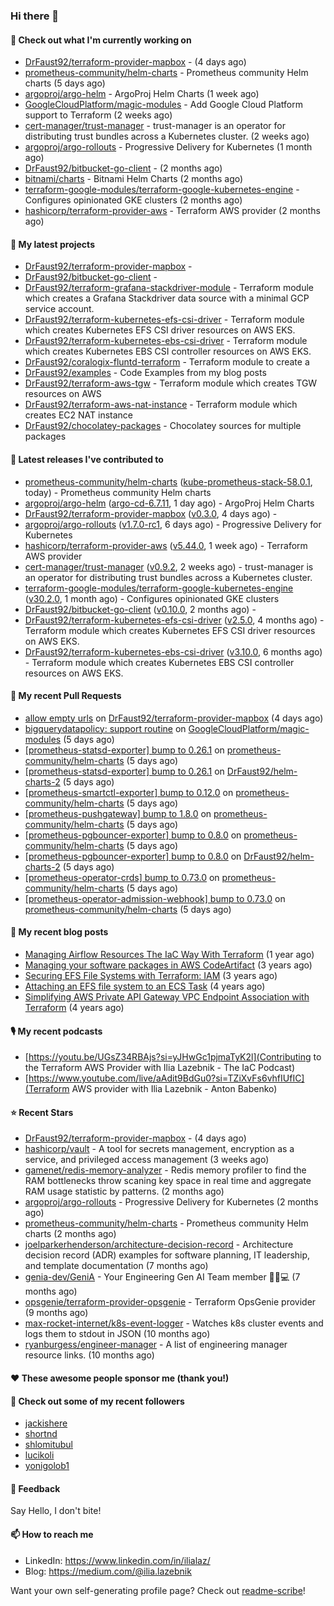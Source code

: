 ### Hi there 👋

#### 👷 Check out what I'm currently working on

- [DrFaust92/terraform-provider-mapbox](https://github.com/DrFaust92/terraform-provider-mapbox) -  (4 days ago)
- [prometheus-community/helm-charts](https://github.com/prometheus-community/helm-charts) - Prometheus community Helm charts (5 days ago)
- [argoproj/argo-helm](https://github.com/argoproj/argo-helm) - ArgoProj Helm Charts (1 week ago)
- [GoogleCloudPlatform/magic-modules](https://github.com/GoogleCloudPlatform/magic-modules) - Add Google Cloud Platform support to Terraform (2 weeks ago)
- [cert-manager/trust-manager](https://github.com/cert-manager/trust-manager) - trust-manager is an operator for distributing trust bundles across a Kubernetes cluster. (2 weeks ago)
- [argoproj/argo-rollouts](https://github.com/argoproj/argo-rollouts) - Progressive Delivery for Kubernetes (1 month ago)
- [DrFaust92/bitbucket-go-client](https://github.com/DrFaust92/bitbucket-go-client) -  (2 months ago)
- [bitnami/charts](https://github.com/bitnami/charts) - Bitnami Helm Charts (2 months ago)
- [terraform-google-modules/terraform-google-kubernetes-engine](https://github.com/terraform-google-modules/terraform-google-kubernetes-engine) - Configures opinionated GKE clusters (2 months ago)
- [hashicorp/terraform-provider-aws](https://github.com/hashicorp/terraform-provider-aws) - Terraform AWS provider (2 months ago)

#### 🌱 My latest projects

- [DrFaust92/terraform-provider-mapbox](https://github.com/DrFaust92/terraform-provider-mapbox) - 
- [DrFaust92/bitbucket-go-client](https://github.com/DrFaust92/bitbucket-go-client) - 
- [DrFaust92/terraform-grafana-stackdriver-module](https://github.com/DrFaust92/terraform-grafana-stackdriver-module) - Terraform module which creates a Grafana Stackdriver data source with a minimal GCP service account.
- [DrFaust92/terraform-kubernetes-efs-csi-driver](https://github.com/DrFaust92/terraform-kubernetes-efs-csi-driver) - Terraform module which creates Kubernetes EFS CSI driver resources on AWS EKS.
- [DrFaust92/terraform-kubernetes-ebs-csi-driver](https://github.com/DrFaust92/terraform-kubernetes-ebs-csi-driver) - Terraform module which creates Kubernetes EBS CSI controller resources on AWS EKS.
- [DrFaust92/coralogix-fluntd-terraform](https://github.com/DrFaust92/coralogix-fluntd-terraform) - Terraform module to create a 
- [DrFaust92/examples](https://github.com/DrFaust92/examples) - Code Examples from my blog posts
- [DrFaust92/terraform-aws-tgw](https://github.com/DrFaust92/terraform-aws-tgw) - Terraform module which creates TGW resources on AWS
- [DrFaust92/terraform-aws-nat-instance](https://github.com/DrFaust92/terraform-aws-nat-instance) - Terraform module which creates EC2 NAT instance
- [DrFaust92/chocolatey-packages](https://github.com/DrFaust92/chocolatey-packages) - Chocolatey sources for multiple packages

#### 🔭 Latest releases I've contributed to

- [prometheus-community/helm-charts](https://github.com/prometheus-community/helm-charts) ([kube-prometheus-stack-58.0.1](https://github.com/prometheus-community/helm-charts/releases/tag/kube-prometheus-stack-58.0.1), today) - Prometheus community Helm charts
- [argoproj/argo-helm](https://github.com/argoproj/argo-helm) ([argo-cd-6.7.11](https://github.com/argoproj/argo-helm/releases/tag/argo-cd-6.7.11), 1 day ago) - ArgoProj Helm Charts
- [DrFaust92/terraform-provider-mapbox](https://github.com/DrFaust92/terraform-provider-mapbox) ([v0.3.0](https://github.com/DrFaust92/terraform-provider-mapbox/releases/tag/v0.3.0), 4 days ago) - 
- [argoproj/argo-rollouts](https://github.com/argoproj/argo-rollouts) ([v1.7.0-rc1](https://github.com/argoproj/argo-rollouts/releases/tag/v1.7.0-rc1), 6 days ago) - Progressive Delivery for Kubernetes
- [hashicorp/terraform-provider-aws](https://github.com/hashicorp/terraform-provider-aws) ([v5.44.0](https://github.com/hashicorp/terraform-provider-aws/releases/tag/v5.44.0), 1 week ago) - Terraform AWS provider
- [cert-manager/trust-manager](https://github.com/cert-manager/trust-manager) ([v0.9.2](https://github.com/cert-manager/trust-manager/releases/tag/v0.9.2), 2 weeks ago) - trust-manager is an operator for distributing trust bundles across a Kubernetes cluster.
- [terraform-google-modules/terraform-google-kubernetes-engine](https://github.com/terraform-google-modules/terraform-google-kubernetes-engine) ([v30.2.0](https://github.com/terraform-google-modules/terraform-google-kubernetes-engine/releases/tag/v30.2.0), 1 month ago) - Configures opinionated GKE clusters
- [DrFaust92/bitbucket-go-client](https://github.com/DrFaust92/bitbucket-go-client) ([v0.10.0](https://github.com/DrFaust92/bitbucket-go-client/releases/tag/v0.10.0), 2 months ago) - 
- [DrFaust92/terraform-kubernetes-efs-csi-driver](https://github.com/DrFaust92/terraform-kubernetes-efs-csi-driver) ([v2.5.0](https://github.com/DrFaust92/terraform-kubernetes-efs-csi-driver/releases/tag/v2.5.0), 4 months ago) - Terraform module which creates Kubernetes EFS CSI driver resources on AWS EKS.
- [DrFaust92/terraform-kubernetes-ebs-csi-driver](https://github.com/DrFaust92/terraform-kubernetes-ebs-csi-driver) ([v3.10.0](https://github.com/DrFaust92/terraform-kubernetes-ebs-csi-driver/releases/tag/v3.10.0), 6 months ago) - Terraform module which creates Kubernetes EBS CSI controller resources on AWS EKS.

#### 🔨 My recent Pull Requests

- [allow empty urls](https://github.com/DrFaust92/terraform-provider-mapbox/pull/29) on [DrFaust92/terraform-provider-mapbox](https://github.com/DrFaust92/terraform-provider-mapbox) (4 days ago)
- [bigquerydatapolicy: support routine](https://github.com/GoogleCloudPlatform/magic-modules/pull/10388) on [GoogleCloudPlatform/magic-modules](https://github.com/GoogleCloudPlatform/magic-modules) (5 days ago)
- [[prometheus-statsd-exporter] bump to 0.26.1](https://github.com/prometheus-community/helm-charts/pull/4431) on [prometheus-community/helm-charts](https://github.com/prometheus-community/helm-charts) (5 days ago)
- [[prometheus-statsd-exporter] bump to 0.26.1](https://github.com/DrFaust92/helm-charts-2/pull/9) on [DrFaust92/helm-charts-2](https://github.com/DrFaust92/helm-charts-2) (5 days ago)
- [[prometheus-smartctl-exporter] bump to 0.12.0](https://github.com/prometheus-community/helm-charts/pull/4430) on [prometheus-community/helm-charts](https://github.com/prometheus-community/helm-charts) (5 days ago)
- [[prometheus-pushgateway] bump to 1.8.0](https://github.com/prometheus-community/helm-charts/pull/4428) on [prometheus-community/helm-charts](https://github.com/prometheus-community/helm-charts) (5 days ago)
- [[prometheus-pgbouncer-exporter] bump to 0.8.0](https://github.com/prometheus-community/helm-charts/pull/4427) on [prometheus-community/helm-charts](https://github.com/prometheus-community/helm-charts) (5 days ago)
- [[prometheus-pgbouncer-exporter] bump to 0.8.0](https://github.com/DrFaust92/helm-charts-2/pull/8) on [DrFaust92/helm-charts-2](https://github.com/DrFaust92/helm-charts-2) (5 days ago)
- [[prometheus-operator-crds] bump to 0.73.0](https://github.com/prometheus-community/helm-charts/pull/4426) on [prometheus-community/helm-charts](https://github.com/prometheus-community/helm-charts) (5 days ago)
- [[prometheus-operator-admission-webhook] bump to 0.73.0](https://github.com/prometheus-community/helm-charts/pull/4425) on [prometheus-community/helm-charts](https://github.com/prometheus-community/helm-charts) (5 days ago)

#### 📜 My recent blog posts

- [Managing Airflow Resources The IaC Way With Terraform](https://engineering.placer.ai/managing-airflow-resources-the-iac-way-with-terraform-ea5b8db573ad?source=rss-cac402f06fa8------2) (1 year ago)
- [Managing your software packages in AWS CodeArtifact](https://medium.com/@ilia.lazebnik/managing-your-software-packages-in-aws-codeartifact-12d00053e243?source=rss-cac402f06fa8------2) (3 years ago)
- [Securing EFS File Systems with Terraform: IAM](https://medium.com/@ilia.lazebnik/securing-efs-file-systems-with-terraform-iam-d2a066c198ab?source=rss-cac402f06fa8------2) (3 years ago)
- [Attaching an EFS file system to an ECS Task](https://medium.com/@ilia.lazebnik/attaching-an-efs-file-system-to-an-ecs-task-7bd15b76a6ef?source=rss-cac402f06fa8------2) (4 years ago)
- [Simplifying AWS Private API Gateway VPC Endpoint Association with Terraform](https://medium.com/@ilia.lazebnik/simplifying-aws-private-api-gateway-vpc-endpoint-association-with-terraform-b379a247afbf?source=rss-cac402f06fa8------2) (4 years ago)

#### 🎙️ My recent podcasts
- [https://youtu.be/UGsZ34RBAjs?si=yJHwGc1pjmaTyK2l](Contributing to the Terraform AWS Provider with Ilia Lazebnik - The IaC Podcast)
- [https://www.youtube.com/live/aAdit9BdGu0?si=TZiXvFs6vhfIUfIC](Terraform AWS provider with Ilia Lazebnik - Anton Babenko)

#### ⭐ Recent Stars

- [DrFaust92/terraform-provider-mapbox](https://github.com/DrFaust92/terraform-provider-mapbox) -  (4 days ago)
- [hashicorp/vault](https://github.com/hashicorp/vault) - A tool for secrets management, encryption as a service, and privileged access management (3 weeks ago)
- [gamenet/redis-memory-analyzer](https://github.com/gamenet/redis-memory-analyzer) - Redis memory profiler to find the RAM bottlenecks throw scaning key space in real time and aggregate RAM usage statistic by patterns. (2 months ago)
- [argoproj/argo-rollouts](https://github.com/argoproj/argo-rollouts) - Progressive Delivery for Kubernetes (2 months ago)
- [prometheus-community/helm-charts](https://github.com/prometheus-community/helm-charts) - Prometheus community Helm charts (2 months ago)
- [joelparkerhenderson/architecture-decision-record](https://github.com/joelparkerhenderson/architecture-decision-record) - Architecture decision record (ADR) examples for software planning, IT leadership, and template documentation (7 months ago)
- [genia-dev/GeniA](https://github.com/genia-dev/GeniA) - Your Engineering Gen AI Team member 🧬🤖💻 (7 months ago)
- [opsgenie/terraform-provider-opsgenie](https://github.com/opsgenie/terraform-provider-opsgenie) - Terraform OpsGenie provider (9 months ago)
- [max-rocket-internet/k8s-event-logger](https://github.com/max-rocket-internet/k8s-event-logger) - Watches k8s cluster events and logs them to stdout in JSON (10 months ago)
- [ryanburgess/engineer-manager](https://github.com/ryanburgess/engineer-manager) - A list of engineering manager resource links. (10 months ago)

#### ❤️ These awesome people sponsor me (thank you!)


#### 👯 Check out some of my recent followers

- [jackishere](https://github.com/jackishere)
- [shortnd](https://github.com/shortnd)
- [shlomitubul](https://github.com/shlomitubul)
- [lucikoli](https://github.com/lucikoli)
- [yonigolob1](https://github.com/yonigolob1)

#### 💬 Feedback

Say Hello, I don't bite!

#### 📫 How to reach me

- LinkedIn: https://www.linkedin.com/in/ilialaz/
- Blog: https://medium.com/@ilia.lazebnik

Want your own self-generating profile page? Check out [readme-scribe](https://github.com/muesli/readme-scribe)!


